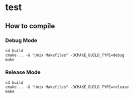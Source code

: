 # test #

## How to compile ##

### Debug Mode ###

```console
cd build
cmake .. -G "Unix Makefiles" -DCMAKE_BUILD_TYPE=debug
make
```

### Release Mode ###

```console
cd build
cmake .. -G "Unix Makefiles" -DCMAKE_BUILD_TYPE=release
make
```

<!-- EOF -->
